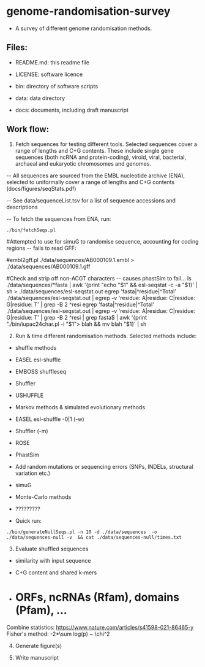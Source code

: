 # genome-randomisation-survey

* A survey of different genome randomisation methods.


## Files:

* README.md: this readme file

* LICENSE: software licence 

* bin: directory of software scripts

* data: data directory

* docs: documents, including draft manuscript

## Work flow:

1. Fetch sequences for testing different tools. Selected sequences
cover a range of lengths and C+G contents. These include single gene
sequences (both ncRNA and protein-coding), viroid, viral, bacterial,
archaeal and eukaryotic chromosomes and genomes.

-- All sequences are sourced from the EMBL nucleotide archive (ENA),
   selected to uniformally cover a range of lengths and C+G contents
   (docs/figures/seqStats.pdf)

-- See data/sequenceList.tsv for a list of sequence accessions and
   descriptions

-- To fetch the sequences from ENA, run:

```
./bin/fetchSeqs.pl
```

#Attempted to use for simuG to randomise sequence, accounting for coding regions -- fails to read GFF:  

#embl2gff.pl    ./data/sequences/AB000109.1.embl >  ./data/sequences/AB000109.1.gff

#Check and strip off non-ACGT characters -- causes phastSim to fail...
ls ./data/sequences/*fasta | awk '{print "echo "$1" && esl-seqstat -c -a "$1}' | sh > ./data/sequences/esl-seqstat.out
egrep  'fasta|^residue|^Total'  ./data/sequences/esl-seqstat.out | egrep -v 'residue: A|residue: C|residue: G|residue: T' | grep -B 2 ^resi
egrep  'fasta|^residue|^Total'  ./data/sequences/esl-seqstat.out | egrep -v 'residue: A|residue: C|residue: G|residue: T' | grep -B 2 ^resi | grep fasta$ | awk '{print "./bin/iupac24char.pl -i "$1"> blah && mv blah "$1}' | sh


2. Run & time different randomisation methods. Selected methods include:

* shuffle methods

 * EASEL  esl-shuffle 

 * EMBOSS shuffleseq 

 * Shuffler

 * USHUFFLE
 

* Markov methods & simulated evolutionary methods

 * EASEL esl-shuffle -0|1 (-w)

 * Shuffler (-m) 

 * ROSE

 * PhastSim

* Add random mutations or sequencing errors (SNPs, INDELs, structural variation etc.)

 * simuG

* Monte-Carlo methods

 * ?????????

* Quick run:


```
./bin/generateNullSeqs.pl -n 10 -d ./data/sequences  -o ./data/sequences-null -v  && cat ./data/sequences-null/times.txt
```


3. Evaluate shuffled sequences

 * similarity with input sequence

 * C+G content and shared k-mers

 * # ORFs, ncRNAs (Rfam), domains (Pfam), ...



 Combine statistics:
https://www.nature.com/articles/s41598-021-86465-y
 	 Fisher's method:
	 -2*\sum log(p)  ~ \chi^2


4. Generate figure(s)

5. Write manuscript






 






